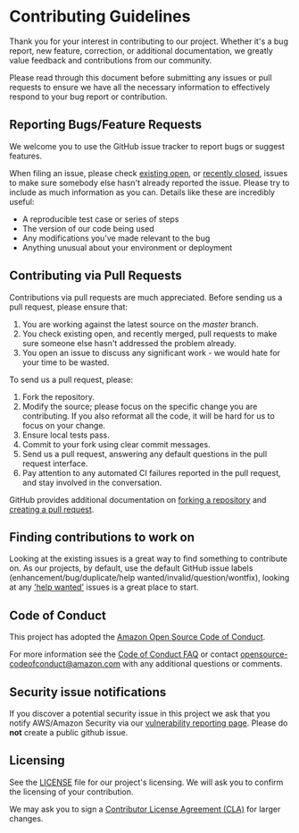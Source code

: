 # Contributing Guidelines

Thank you for your interest in contributing to our project. Whether it's
a bug report, new feature, correction, or additional documentation, we
greatly value feedback and contributions from our community.

Please read through this document before submitting any issues or pull
requests to ensure we have all the necessary information to effectively
respond to your bug report or contribution.

## Reporting Bugs/Feature Requests

We welcome you to use the GitHub issue tracker to report bugs or suggest
features.

When filing an issue, please check
[existing open](https://github.com/aws-actions/stale-issue-cleanup/issues),
or [recently closed](https://github.com/aws-actions/stale-issue-cleanup/issues?utf8=%E2%9C%93&=is%3Aissue%20is%3Aclosed%20),
issues to make sure somebody else hasn't already reported the issue.
Please try to include as much information as you can. Details like these
are incredibly useful:

* A reproducible test case or series of steps
* The version of our code being used
* Any modifications you've made relevant to the bug
* Anything unusual about your environment or deployment

## Contributing via Pull Requests
Contributions via pull requests are much appreciated. Before sending us a
pull request, please ensure that:

1. You are working against the latest source on the *master* branch.
2. You check existing open, and recently merged, pull requests to make
   sure someone else hasn't addressed the problem already.
3. You open an issue to discuss any significant work - we would hate for
   your time to be wasted.

To send us a pull request, please:

1. Fork the repository.
2. Modify the source; please focus on the specific change you are
   contributing. If you also reformat all the code, it will be hard for
   us to focus on your change.
3. Ensure local tests pass.
4. Commit to your fork using clear commit messages.
5. Send us a pull request, answering any default questions in the pull
   request interface.
6. Pay attention to any automated CI failures reported in the pull
   request, and stay involved in the conversation.

GitHub provides additional documentation on [forking a repository](https://help.github.com/articles/fork-a-repo/)
and [creating a pull request](https://help.github.com/articles/creating-a-pull-request/).


## Finding contributions to work on
Looking at the existing issues is a great way to find something to
contribute on. As our projects, by default, use the default GitHub issue
labels (enhancement/bug/duplicate/help wanted/invalid/question/wontfix),
looking at any ['help wanted'](https://github.com/aws-actions/stale-issue-cleanup/labels/help%20wanted)
issues is a great place to start.

## Code of Conduct
This project has adopted the [Amazon Open Source Code of Conduct](https://aws.github.io/code-of-conduct).

For more information see the [Code of Conduct FAQ](https://aws.github.io/code-of-conduct-faq)
or contact opensource-codeofconduct@amazon.com with any additional
questions or comments.

## Security issue notifications
If you discover a potential security issue in this project we ask that
you notify AWS/Amazon Security via our [vulnerability reporting page](http://aws.amazon.com/security/vulnerability-reporting/).
Please do **not** create a public github issue.

## Licensing

See the [LICENSE](https://github.com/aws-actions/stale-issue-cleanup/blob/master/LICENSE)
file for our project's licensing. We will ask you to confirm the
licensing of your contribution.

We may ask you to sign a [Contributor License Agreement (CLA)](http://en.wikipedia.org/wiki/Contributor_License_Agreement)
for larger changes.
